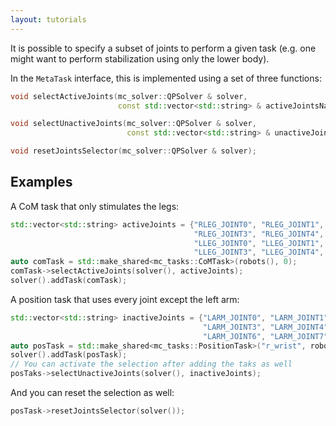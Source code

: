 ```yaml
---
layout: tutorials
---
```


It is possible to specify a subset of joints to perform a given task (e.g. one might want to perform stabilization using only the lower body).

In the `MetaTask` interface, this is implemented using a set of three functions:

```cpp
void selectActiveJoints(mc_solver::QPSolver & solver,
                        const std::vector<std::string> & activeJointsName);

void selectUnactiveJoints(mc_solver::QPSolver & solver,
                          const std::vector<std::string> & unactiveJointsName);

void resetJointsSelector(mc_solver::QPSolver & solver);
```

## Examples

A CoM task that only stimulates the legs:
```cpp
std::vector<std::string> activeJoints = {"RLEG_JOINT0", "RLEG_JOINT1", "RLEG_JOINT2",
                                         "RLEG_JOINT3", "RLEG_JOINT4", "RLEG_JOINT5",
                                         "LLEG_JOINT0", "LLEG_JOINT1", "LLEG_JOINT2",
                                         "LLEG_JOINT3", "LLEG_JOINT4", "LLEG_JOINT5"};
auto comTask = std::make_shared<mc_tasks::CoMTask>(robots(), 0);
comTask->selectActiveJoints(solver(), activeJoints);
solver().addTask(comTask);
```

A position task that uses every joint except the left arm:
```cpp
std::vector<std::string> inactiveJoints = {"LARM_JOINT0", "LARM_JOINT1", "LARM_JOINT2",
                                           "LARM_JOINT3", "LARM_JOINT4", "LARM_JOINT5",
                                           "LARM_JOINT6", "LARM_JOINT7"};
auto posTask = std::make_shared<mc_tasks::PositionTask>("r_wrist", robots(), 0);
solver().addTask(posTask);
// You can activate the selection after adding the taks as well
posTaks->selectUnactiveJoints(solver(), inactiveJoints);
```

And you can reset the selection as well:
```cpp
posTask->resetJointsSelector(solver());
```
